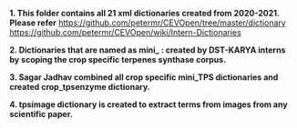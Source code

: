**1. This folder contains all 21 xml dictionaries created from 2020-2021. Please refer** https://github.com/petermr/CEVOpen/tree/master/dictionary  https://github.com/petermr/CEVOpen/wiki/Intern-Dictionaries

**2. Dictionaries that are named as mini_ : created by DST-KARYA interns by scoping the crop specific terpenes synthase corpus.**

**3. Sagar Jadhav combined all crop specific mini_TPS dictionaries and created crop_tpsenzyme dictionary.**

**4. tpsimage dictionary is created to extract terms from images from any scientific paper.**


